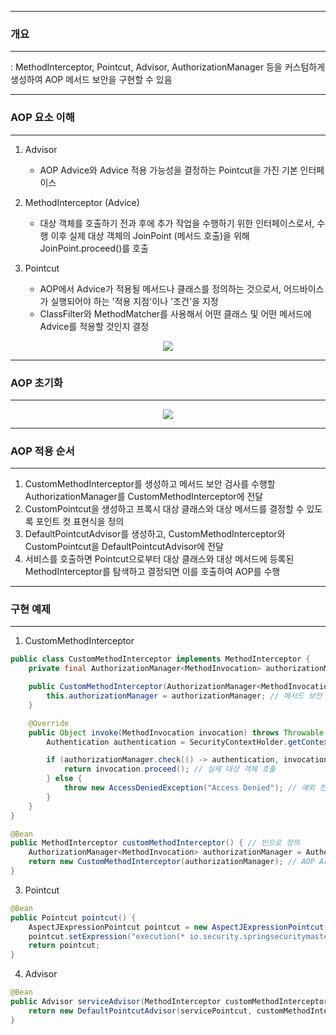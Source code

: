 -----
### 개요
-----
: MethodInterceptor, Pointcut, Advisor, AuthorizationManager 등을 커스텀하게 생성하여 AOP 메서드 보안을 구현할 수 있음

-----
### AOP 요소 이해
-----
1. Advisor
   - AOP Advice와 Advice 적용 가능성을 결정하는 Pointcut을 가진 기본 인터페이스

2. MethodInterceptor (Advice)
   - 대상 객체를 호출하기 전과 후에 추가 작업을 수행하기 위한 인터페이스로서, 수행 이후 실제 대상 객체의 JoinPoint (메서드 호출)을 위해 JoinPoint.proceed()를 호출

3. Pointcut
   - AOP에서 Advice가 적용될 메서드나 클래스를 정의하는 것으로서, 어드바이스가 실행되어야 하는 '적용 지점'이나 '조건'을 지정
   - ClassFilter와 MethodMatcher를 사용해서 어떤 클래스 및 어떤 메서드에 Advice를 적용할 것인지 결정

<div align="center">
<img src="https://github.com/user-attachments/assets/b8b7bda9-9afa-4692-870b-9af391ab4136">
</div>

-----
### AOP 초기화
-----
<div align="center">
<img src="https://github.com/user-attachments/assets/0ba6dafa-69d5-4ac7-836d-e52241799be6">
</div>

-----
### AOP 적용 순서
-----
1. CustomMethodInterceptor를 생성하고 메서드 보안 검사를 수행할 AuthorizationManager를 CustomMethodInterceptor에 전달
2. CustomPointcut을 생성하고 프록시 대상 클래스와 대상 메서드를 결정할 수 있도록 포인트 컷 표현식을 정의
3. DefaultPointcutAdvisor를 생성하고, CustomMethodInterceptor와 CustomPointcut을 DefaultPointcutAdvisor에 전달
4. 서비스를 호출하면 Pointcut으로부터 대상 클래스와 대상 메서드에 등록된 MethodInterceptor를 탐색하고 결정되면 이를 호출하여 AOP를 수행

-----
### 구현 예제
-----
1. CustomMethodInterceptor
```java
public class CustomMethodInterceptor implements MethodInterceptor {
    private final AuthorizationManager<MethodInvocation> authorizationManager;

    public CustomMethodInterceptor(AuthorizationManager<MethodInvocation> authorizationManager) {
        this.authorizationManager = authorizationManager; // 메서드 보안 검사를 수행 할 인가 관리자 전달
    }

    @Override
    public Object invoke(MethodInvocation invocation) throws Throwable {
        Authentication authentication = SecurityContextHolder.getContext().getAuthentication();

        if (authorizationManager.check(() -> authentication, invocation).isGranted()) {
            return invocation.proceed(); // 실제 대상 객체 호출
        } else {
            throw new AccessDeniedException("Access Denied"); // 예외 전달
        }
    }
}
```

```java
@Bean
public MethodInterceptor customMethodInterceptor() { // 빈으로 정의
    AuthorizationManager<MethodInvocation> authorizationManager = AuthenticatedAuthorizationManager.authenticated();
    return new CustomMethodInterceptor(authorizationManager); // AOP Around Advice 선언
}
```

3. Pointcut
```java
@Bean
public Pointcut pointcut() {
    AspectJExpressionPointcut pointcut = new AspectJExpressionPointcut();
    pointcut.setExpression("execution(* io.security.springsecuritymaster.DataService.*(..))"); // AOP 수행 대상 클래스와 대상 메서드 지정
    return pointcut;
}
```

4. Advisor
```java
@Bean
public Advisor serviceAdvisor(MethodInterceptor customMethodInterceptor, Pointcut servicePointcut) { // 초기화 시 Advisor 목록에 포함
    return new DefaultPointcutAdvisor(servicePointcut, customMethodInterceptor);
}
```
